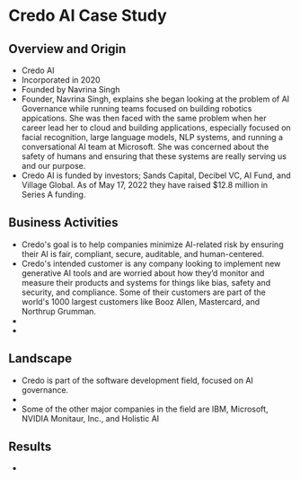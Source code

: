 # Credo AI Case Study
## Overview and Origin
* Credo AI
* Incorporated in 2020
* Founded by Navrina Singh
* Founder, Navrina Singh, explains she began looking at the problem of AI Governance while running teams focused on building robotics appications. She was then faced with the same problem when her career lead her to cloud and building applications, especially focused on facial recognition, large language models, NLP systems, and running a conversational AI team at Microsoft. She was concerned about the safety of humans and ensuring that these systems are really serving us and our purpose.
* Credo AI is funded by investors; Sands Capital, Decibel VC, AI Fund, and Village Global. As of May 17, 2022 they have raised $12.8 million in Series A funding.
## Business Activities
* Credo's goal is to help companies minimize AI-related risk by ensuring their AI is fair, compliant, secure, auditable, and human-centered.
* Credo's intended customer is any company looking to implement new generative AI tools and are worried about how they’d monitor and measure their products and systems for things like bias, safety and security, and compliance. Some of their customers are part of the world's 1000 largest customers like Booz Allen, Mastercard, and Northrup Grumman.
*
* 
## Landscape
* Credo is part of the software development field, focused on AI governance.
*
* Some of the other major companies in the field are IBM, Microsoft, NVIDIA Monitaur, Inc., and Holistic AI
## Results
*
